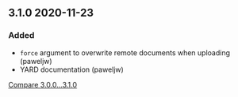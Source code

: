## 3.1.0 2020-11-23


### Added

- `force` argument to overwrite remote documents when uploading (paweljw)
- YARD documentation (paweljw)


[Compare 3.0.0...3.1.0](https://github.com/occson/ccs/compare/3.0.0...3.1.0)

